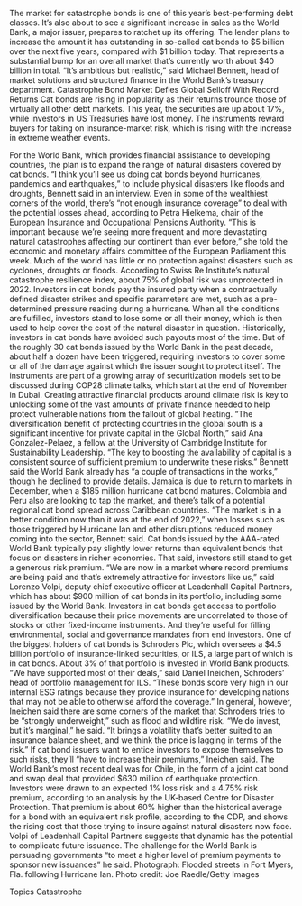 The market for catastrophe bonds is one of this year’s best-performing debt classes. It’s also about to see a significant increase in sales as the World Bank, a major issuer, prepares to ratchet up its offering.
The lender plans to increase the amount it has outstanding in so-called cat bonds to $5 billion over the next five years, compared with $1 billion today. That represents a substantial bump for an overall market that’s currently worth about $40 billion in total.
“It’s ambitious but realistic,” said Michael Bennett, head of market solutions and structured finance in the World Bank’s treasury department.
Catastrophe Bond Market Defies Global Selloff With Record Returns
Cat bonds are rising in popularity as their returns trounce those of virtually all other debt markets. This year, the securities are up about 17%, while investors in US Treasuries have lost money. The instruments reward buyers for taking on insurance-market risk, which is rising with the increase in extreme weather events.

For the World Bank, which provides financial assistance to developing countries, the plan is to expand the range of natural disasters covered by cat bonds.
“I think you’ll see us doing cat bonds beyond hurricanes, pandemics and earthquakes,” to include physical disasters like floods and droughts, Bennett said in an interview.
Even in some of the wealthiest corners of the world, there’s “not enough insurance coverage” to deal with the potential losses ahead, according to Petra Hielkema, chair of the European Insurance and Occupational Pensions Authority.
“This is important because we’re seeing more frequent and more devastating natural catastrophes affecting our continent than ever before,” she told the economic and monetary affairs committee of the European Parliament this week.
Much of the world has little or no protection against disasters such as cyclones, droughts or floods. According to Swiss Re Institute’s natural catastrophe resilience index, about 75% of global risk was unprotected in 2022.
Investors in cat bonds pay the insured party when a contractually defined disaster strikes and specific parameters are met, such as a pre-determined pressure reading during a hurricane. When all the conditions are fulfilled, investors stand to lose some or all their money, which is then used to help cover the cost of the natural disaster in question.
Historically, investors in cat bonds have avoided such payouts most of the time. But of the roughly 30 cat bonds issued by the World Bank in the past decade, about half a dozen have been triggered, requiring investors to cover some or all of the damage against which the issuer sought to protect itself.
The instruments are part of a growing array of securitization models set to be discussed during COP28 climate talks, which start at the end of November in Dubai. Creating attractive financial products around climate risk is key to unlocking some of the vast amounts of private finance needed to help protect vulnerable nations from the fallout of global heating.
“The diversification benefit of protecting countries in the global south is a significant incentive for private capital in the Global North,” said Ana Gonzalez-Pelaez, a fellow at the University of Cambridge Institute for Sustainability Leadership. “The key to boosting the availability of capital is a consistent source of sufficient premium to underwrite these risks.”
Bennett said the World Bank already has “a couple of transactions in the works,” though he declined to provide details.
Jamaica is due to return to markets in December, when a $185 million hurricane cat bond matures. Colombia and Peru also are looking to tap the market, and there’s talk of a potential regional cat bond spread across Caribbean countries.
“The market is in a better condition now than it was at the end of 2022,” when losses such as those triggered by Hurricane Ian and other disruptions reduced money coming into the sector, Bennett said.
Cat bonds issued by the AAA-rated World Bank typically pay slightly lower returns than equivalent bonds that focus on disasters in richer economies. That said, investors still stand to get a generous risk premium.
“We are now in a market where record premiums are being paid and that’s extremely attractive for investors like us,” said Lorenzo Volpi, deputy chief executive officer at Leadenhall Capital Partners, which has about $900 million of cat bonds in its portfolio, including some issued by the World Bank.
Investors in cat bonds get access to portfolio diversification because their price movements are uncorrelated to those of stocks or other fixed-income instruments. And they’re useful for filling environmental, social and governance mandates from end investors.
One of the biggest holders of cat bonds is Schroders Plc, which oversees a $4.5 billion portfolio of insurance-linked securities, or ILS, a large part of which is in cat bonds. About 3% of that portfolio is invested in World Bank products.
“We have supported most of their deals,” said Daniel Ineichen, Schroders’ head of portfolio management for ILS. “These bonds score very high in our internal ESG ratings because they provide insurance for developing nations that may not be able to otherwise afford the coverage.”
In general, however, Ineichen said there are some corners of the market that Schroders tries to be “strongly underweight,” such as flood and wildfire risk. “We do invest, but it’s marginal,” he said. “It brings a volatility that’s better suited to an insurance balance sheet, and we think the price is lagging in terms of the risk.”
If cat bond issuers want to entice investors to expose themselves to such risks, they’ll “have to increase their premiums,” Ineichen said.
The World Bank’s most recent deal was for Chile, in the form of a joint cat bond and swap deal that provided $630 million of earthquake protection.
Investors were drawn to an expected 1% loss risk and a 4.75% risk premium, according to an analysis by the UK-based Centre for Disaster Protection. That premium is about 60% higher than the historical average for a bond with an equivalent risk profile, according to the CDP, and shows the rising cost that those trying to insure against natural disasters now face.
Volpi of Leadenhall Capital Partners suggests that dynamic has the potential to complicate future issuance. The challenge for the World Bank is persuading governments “to meet a higher level of premium payments to sponsor new issuances” he said.
Photograph: Flooded streets in Fort Myers, Fla. following Hurricane Ian. Photo credit: Joe Raedle/Getty Images

Topics
Catastrophe
